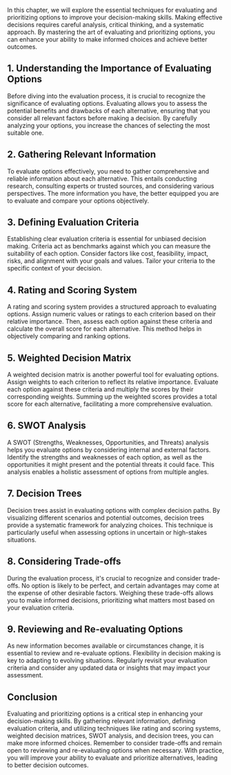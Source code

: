 
In this chapter, we will explore the essential techniques for evaluating and prioritizing options to improve your decision-making skills. Making effective decisions requires careful analysis, critical thinking, and a systematic approach. By mastering the art of evaluating and prioritizing options, you can enhance your ability to make informed choices and achieve better outcomes.

## 1\. Understanding the Importance of Evaluating Options

Before diving into the evaluation process, it is crucial to recognize the significance of evaluating options. Evaluating allows you to assess the potential benefits and drawbacks of each alternative, ensuring that you consider all relevant factors before making a decision. By carefully analyzing your options, you increase the chances of selecting the most suitable one.

## 2\. Gathering Relevant Information

To evaluate options effectively, you need to gather comprehensive and reliable information about each alternative. This entails conducting research, consulting experts or trusted sources, and considering various perspectives. The more information you have, the better equipped you are to evaluate and compare your options objectively.

## 3\. Defining Evaluation Criteria

Establishing clear evaluation criteria is essential for unbiased decision making. Criteria act as benchmarks against which you can measure the suitability of each option. Consider factors like cost, feasibility, impact, risks, and alignment with your goals and values. Tailor your criteria to the specific context of your decision.

## 4\. Rating and Scoring System

A rating and scoring system provides a structured approach to evaluating options. Assign numeric values or ratings to each criterion based on their relative importance. Then, assess each option against these criteria and calculate the overall score for each alternative. This method helps in objectively comparing and ranking options.

## 5\. Weighted Decision Matrix

A weighted decision matrix is another powerful tool for evaluating options. Assign weights to each criterion to reflect its relative importance. Evaluate each option against these criteria and multiply the scores by their corresponding weights. Summing up the weighted scores provides a total score for each alternative, facilitating a more comprehensive evaluation.

## 6\. SWOT Analysis

A SWOT (Strengths, Weaknesses, Opportunities, and Threats) analysis helps you evaluate options by considering internal and external factors. Identify the strengths and weaknesses of each option, as well as the opportunities it might present and the potential threats it could face. This analysis enables a holistic assessment of options from multiple angles.

## 7\. Decision Trees

Decision trees assist in evaluating options with complex decision paths. By visualizing different scenarios and potential outcomes, decision trees provide a systematic framework for analyzing choices. This technique is particularly useful when assessing options in uncertain or high-stakes situations.

## 8\. Considering Trade-offs

During the evaluation process, it's crucial to recognize and consider trade-offs. No option is likely to be perfect, and certain advantages may come at the expense of other desirable factors. Weighing these trade-offs allows you to make informed decisions, prioritizing what matters most based on your evaluation criteria.

## 9\. Reviewing and Re-evaluating Options

As new information becomes available or circumstances change, it is essential to review and re-evaluate options. Flexibility in decision making is key to adapting to evolving situations. Regularly revisit your evaluation criteria and consider any updated data or insights that may impact your assessment.

## Conclusion

Evaluating and prioritizing options is a critical step in enhancing your decision-making skills. By gathering relevant information, defining evaluation criteria, and utilizing techniques like rating and scoring systems, weighted decision matrices, SWOT analysis, and decision trees, you can make more informed choices. Remember to consider trade-offs and remain open to reviewing and re-evaluating options when necessary. With practice, you will improve your ability to evaluate and prioritize alternatives, leading to better decision outcomes.
